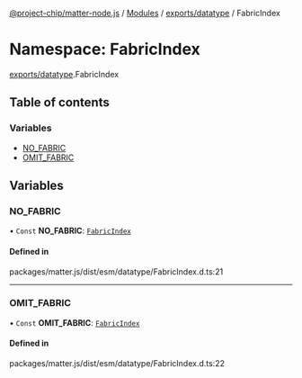 [@project-chip/matter-node.js](../README.md) / [Modules](../modules.md) / [exports/datatype](exports_datatype.md) / FabricIndex

# Namespace: FabricIndex

[exports/datatype](exports_datatype.md).FabricIndex

## Table of contents

### Variables

- [NO\_FABRIC](exports_datatype.FabricIndex.md#no_fabric)
- [OMIT\_FABRIC](exports_datatype.FabricIndex.md#omit_fabric)

## Variables

### NO\_FABRIC

• `Const` **NO\_FABRIC**: [`FabricIndex`](exports_datatype.md#fabricindex)

#### Defined in

packages/matter.js/dist/esm/datatype/FabricIndex.d.ts:21

___

### OMIT\_FABRIC

• `Const` **OMIT\_FABRIC**: [`FabricIndex`](exports_datatype.md#fabricindex)

#### Defined in

packages/matter.js/dist/esm/datatype/FabricIndex.d.ts:22
